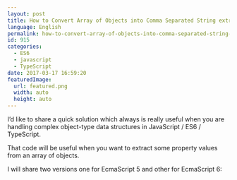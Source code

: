 ```yaml
---
layout: post
title: How to Convert Array of Objects into Comma Separated String extracting only one property
language: English
permalink: how-to-convert-array-of-objects-into-comma-separated-string-extracting-only-one-property
id: 915
categories:
  - ES6
  - javascript
  - TypeScript
date: 2017-03-17 16:59:20
featuredImage: 
  url: featured.png
  width: auto
  height: auto
---
```


I’d like to share a quick solution which always is really useful when you are handling complex object-type data structures in JavaScript / ES6 / TypeScript. 

That code will be useful when you want to extract some property values from an array of objects.

I will share two versions one for EcmaScript 5 and other for EcmaScript 6:
<script src="https://gist.github.com/jquintozamora/4d0069b50b457b677d1077ca7e803936.js"></script> 
